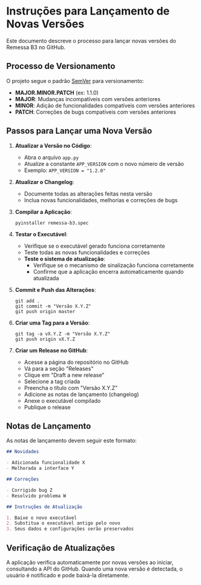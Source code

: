 # Instruções para Lançamento de Novas Versões

Este documento descreve o processo para lançar novas versões do Remessa B3 no GitHub.

## Processo de Versionamento

O projeto segue o padrão [SemVer](https://semver.org/) para versionamento:

- **MAJOR.MINOR.PATCH** (ex: 1.1.0)
- **MAJOR**: Mudanças incompatíveis com versões anteriores
- **MINOR**: Adição de funcionalidades compatíveis com versões anteriores
- **PATCH**: Correções de bugs compatíveis com versões anteriores

## Passos para Lançar uma Nova Versão

1. **Atualizar a Versão no Código**:
   - Abra o arquivo `app.py`
   - Atualize a constante `APP_VERSION` com o novo número de versão
   - Exemplo: `APP_VERSION = "1.2.0"`

2. **Atualizar o Changelog**:
   - Documente todas as alterações feitas nesta versão
   - Inclua novas funcionalidades, melhorias e correções de bugs

3. **Compilar a Aplicação**:
   ```
   pyinstaller remessa-b3.spec
   ```

4. **Testar o Executável**:
   - Verifique se o executável gerado funciona corretamente
   - Teste todas as novas funcionalidades e correções
   - **Teste o sistema de atualização**:
     - Verifique se o mecanismo de sinalização funciona corretamente
     - Confirme que a aplicação encerra automaticamente quando atualizada

5. **Commit e Push das Alterações**:
   ```
   git add .
   git commit -m "Versão X.Y.Z"
   git push origin master
   ```

6. **Criar uma Tag para a Versão**:
   ```
   git tag -a vX.Y.Z -m "Versão X.Y.Z"
   git push origin vX.Y.Z
   ```

7. **Criar um Release no GitHub**:
   - Acesse a página do repositório no GitHub
   - Vá para a seção "Releases"
   - Clique em "Draft a new release"
   - Selecione a tag criada
   - Preencha o título com "Versão X.Y.Z"
   - Adicione as notas de lançamento (changelog)
   - Anexe o executável compilado
   - Publique o release

## Notas de Lançamento

As notas de lançamento devem seguir este formato:

```markdown
## Novidades

- Adicionada funcionalidade X
- Melhorada a interface Y

## Correções

- Corrigido bug Z
- Resolvido problema W

## Instruções de Atualização

1. Baixe o novo executável
2. Substitua o executável antigo pelo novo
3. Seus dados e configurações serão preservados
```

## Verificação de Atualizações

A aplicação verifica automaticamente por novas versões ao iniciar, consultando a API do GitHub. Quando uma nova versão é detectada, o usuário é notificado e pode baixá-la diretamente.